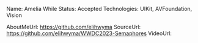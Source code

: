Name: Amelia While
Status: Accepted
Technologies: UIKit, AVFoundation, Vision

AboutMeUrl: https://github.com/elihwyma
SourceUrl: https://github.com/elihwyma/WWDC2023-Semaphores
VideoUrl: 

<!---
EXAMPLE
Name: John Appleseed
Status: Submitted <or> Winner <or> Distinguished <or> Rejected
Technologies: SwiftUI, RealityKit, CoreGraphic

AboutMeUrl: https://linkedin.com/in/johnappleseed
SourceUrl: https://github.com/johnappleseed/wwdc2025
VideoUrl: https://youtu.be/ABCDE123456
-->
